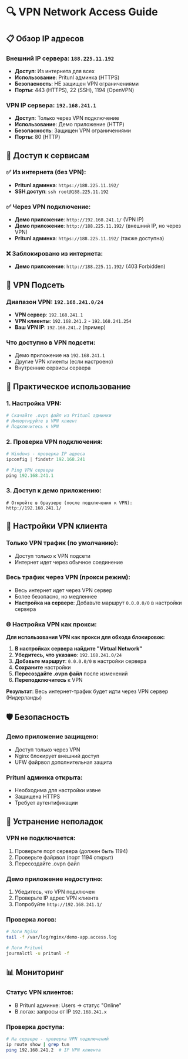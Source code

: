 # 🔍 VPN Network Access Guide

## 📋 **Обзор IP адресов**

### **Внешний IP сервера: `188.225.11.192`**
- **Доступ**: Из интернета для всех
- **Использование**: Pritunl админка (HTTPS)
- **Безопасность**: НЕ защищен VPN ограничениями
- **Порты**: 443 (HTTPS), 22 (SSH), 1194 (OpenVPN)

### **VPN IP сервера: `192.168.241.1`**
- **Доступ**: Только через VPN подключение
- **Использование**: Демо приложение (HTTP)
- **Безопасность**: Защищен VPN ограничениями
- **Порты**: 80 (HTTP)

## 🎯 **Доступ к сервисам**

### **✅ Из интернета (без VPN):**
- **Pritunl админка**: `https://188.225.11.192/`
- **SSH доступ**: `ssh root@188.225.11.192`

### **✅ Через VPN подключение:**
- **Демо приложение**: `http://192.168.241.1/` (VPN IP)
- **Демо приложение**: `http://188.225.11.192/` (внешний IP, но через VPN)
- **Pritunl админка**: `https://188.225.11.192/` (также доступна)

### **❌ Заблокировано из интернета:**
- **Демо приложение**: `http://188.225.11.192/` (403 Forbidden)

## 🔐 **VPN Подсеть**

### **Диапазон VPN**: `192.168.241.0/24`
- **VPN сервер**: `192.168.241.1`
- **VPN клиенты**: `192.168.241.2` - `192.168.241.254`
- **Ваш VPN IP**: `192.168.241.2` (пример)

### **Что доступно в VPN подсети:**
- Демо приложение на `192.168.241.1`
- Другие VPN клиенты (если настроено)
- Внутренние сервисы сервера

## 🚀 **Практическое использование**

### **1. Настройка VPN:**
```bash
# Скачайте .ovpn файл из Pritunl админки
# Импортируйте в VPN клиент
# Подключитесь к VPN
```

### **2. Проверка VPN подключения:**
```powershell
# Windows - проверка IP адреса
ipconfig | findstr 192.168.241

# Ping VPN сервера
ping 192.168.241.1
```

### **3. Доступ к демо приложению:**
```
# Откройте в браузере (после подключения к VPN):
http://192.168.241.1/
```

## 🔧 **Настройки VPN клиента**

### **Только VPN трафик (по умолчанию):**
- Доступ только к VPN подсети
- Интернет идет через обычное соединение

### **Весь трафик через VPN (прокси режим):**
- Весь интернет идет через VPN сервер
- Более безопасно, но медленнее
- **Настройка на сервере**: Добавьте маршрут `0.0.0.0/0` в настройки сервера

### **🌐 Настройка VPN как прокси:**

**Для использования VPN как прокси для обхода блокировок:**

1. **В настройках сервера найдите "Virtual Network"**
2. **Убедитесь, что указано**: `192.168.241.0/24`
3. **Добавьте маршрут**: `0.0.0.0/0` в настройки сервера
4. **Сохраните** настройки
5. **Пересоздайте .ovpn файл** после изменений
6. **Переподключитесь** к VPN

**Результат**: Весь интернет-трафик будет идти через VPN сервер (Нидерланды)

## 🛡️ **Безопасность**

### **Демо приложение защищено:**
- Доступ только через VPN
- Nginx блокирует внешний доступ
- UFW файрвол дополнительная защита

### **Pritunl админка открыта:**
- Необходима для настройки извне
- Защищена HTTPS
- Требует аутентификации

## 🚨 **Устранение неполадок**

### **VPN не подключается:**
1. Проверьте порт сервера (должен быть 1194)
2. Проверьте файрвол (порт 1194 открыт)
3. Пересоздайте .ovpn файл

### **Демо приложение недоступно:**
1. Убедитесь, что VPN подключен
2. Проверьте IP адрес VPN клиента
3. Попробуйте `http://192.168.241.1/`

### **Проверка логов:**
```bash
# Логи Nginx
tail -f /var/log/nginx/demo-app.access.log

# Логи Pritunl
journalctl -u pritunl -f
```

## 📊 **Мониторинг**

### **Статус VPN клиентов:**
- В Pritunl админке: Users → статус "Online"
- В логах: запросы от IP `192.168.241.x`

### **Проверка доступа:**
```bash
# На сервере - проверка VPN подключений
ip route show | grep tun
ping 192.168.241.2  # IP VPN клиента
```
